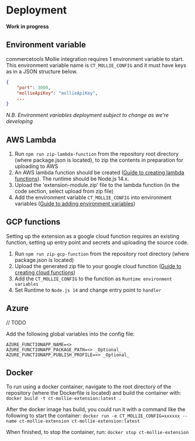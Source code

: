 # Deployment

**Work in progress**

## Environment variable

commercetools Mollie integration requires 1 environment variable to start. This environment variable name is `CT_MOLLIE_CONFIG` and it must have keys as in a JSON structure below.

```json
{
    "port": 3000,
    "mollieApiKey": "mollieApiKey",
    ...
}
```

_N.B. Environment variables deployment subject to change as we're developing_

## AWS Lambda

1. Run `npm run zip-lambda-function` from the repository root directory (where package.json is located), to zip the contents in preparation for uploading to AWS
2. An AWS lambda function should be created ([Guide to creating lambda functions](https://docs.aws.amazon.com/lambda/latest/dg/getting-started-create-function.html)). The runtime should be Node.js 14.x.
3. Upload the 'extension-module.zip' file to the lambda function (in the code section, select upload from zip file)
4. Add the environment variable `CT_MOLLIE_CONFIG` into environment variables ([Guide to adding environment variables](https://docs.aws.amazon.com/lambda/latest/dg/configuration-envvars.html#configuration-envvars-config))

## GCP functions

Setting up the extension as a google cloud function requires an existing function, setting up entry point and secrets and uploading the source code.

1. Run `npm run zip-gcp-function` from the repository root directory (where package.json is located)
2. Upload the generated zip file to your google cloud function ([Guide to creating cloud functions](https://cloud.google.com/functions/docs#training-and-tutorials))
3. Add the `CT_MOLLIE_CONFIG` to the function as `Runtime environment variables`
4. Set Runtime to `Node.js 14` and change entry point to `handler`

## Azure

// TODO

Add the following global variables into the config file:

    AZURE_FUNCTIONAPP_NAME=<>
    AZURE_FUNCTIONAPP_PACKAGE_PATH=<> _Optional_
    AZURE_FUNCTIONAPP_PUBLISH_PROFILE=<> _Optional_

## Docker

To run using a docker container, navigate to the root directory of the repository (where the Dockerfile is located) and build the container with:
`docker build -t ct-mollie-extension:latest .`

After the docker image has build, you could run it with a command like the following to start the container:
`docker run -e CT_MOLLIE_CONFIG=xxxxxx --name ct-mollie-extension ct-mollie-extension:latest`

When finished, to stop the container, run:
`docker stop ct-mollie-extension`
